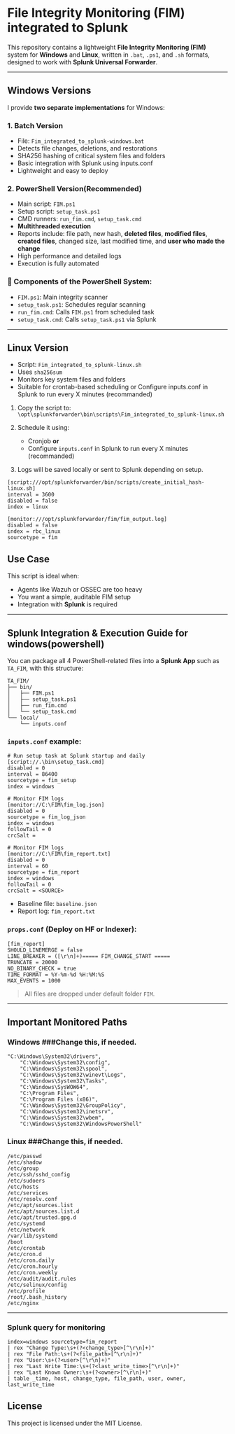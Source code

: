 
# File Integrity Monitoring (FIM) integrated to Splunk

This repository contains a lightweight **File Integrity Monitoring (FIM)** system for **Windows** and **Linux**, written in `.bat`, `.ps1`, and `.sh` formats, designed to work with **Splunk Universal Forwarder**.

---

##  Windows Versions

I provide **two separate implementations** for Windows:

### 1. Batch Version
- File: `Fim_integrated_to_splunk-windows.bat`
- Detects file changes, deletions, and restorations
- SHA256 hashing of critical system files and folders
- Basic integration with Splunk using inputs.conf
- Lightweight and easy to deploy

### 2. PowerShell Version(Recommended)
- Main script: `FIM.ps1`
- Setup script: `setup_task.ps1`
- CMD runners: `run_fim.cmd`, `setup_task.cmd`
- **Multithreaded execution**
- Reports include: file path, new hash, **deleted files**, **modified files**, **created files**, changed size, last modified time, and **user who made the change**
- High performance and detailed logs
- Execution is fully automated

### 🔧 Components of the PowerShell System:
- `FIM.ps1`: Main integrity scanner 
- `setup_task.ps1`: Schedules regular scanning
- `run_fim.cmd`: Calls `FIM.ps1` from scheduled task
- `setup_task.cmd`: Calls `setup_task.ps1` via Splunk

---

##  Linux Version

- Script: `Fim_integrated_to_splunk-linux.sh`
- Uses `sha256sum`
- Monitors key system files and folders
- Suitable for crontab-based scheduling or Configure inputs.conf in Splunk to run every X minutes (recommanded)

1. Copy the script to:  
   `\opt\splunkforwarder\bin\scripts\Fim_integrated_to_splunk-linux.sh`

2. Schedule it using:
   - Cronjob **or**
   - Configure `inputs.conf` in Splunk to run every X minutes (recommanded)

3. Logs will be saved locally or sent to Splunk depending on setup.
```
[script:///opt/splunkforwarder/bin/scripts/create_initial_hash-linux.sh]
interval = 3600
disabled = false
index = linux

[monitor:///opt/splunkforwarder/fim/fim_output.log]
disabled = false
index = rbc_linux
sourcetype = fim
```


##  Use Case

This script is ideal when:

- Agents like Wazuh or OSSEC are too heavy
- You want a simple, auditable FIM setup
- Integration with **Splunk** is required

---

##  Splunk Integration & Execution Guide for windows(powershell)

You can package all 4 PowerShell-related files into a **Splunk App** such as `TA_FIM`, with this structure:

```
TA_FIM/
├── bin/
│   ├── FIM.ps1
│   ├── setup_task.ps1
│   ├── run_fim.cmd
│   └── setup_task.cmd
└── local/
    └── inputs.conf
```

### `inputs.conf` example:
```
# Run setup task at Splunk startup and daily
[script://.\bin\setup_task.cmd]
disabled = 0
interval = 86400
sourcetype = fim_setup
index = windows

# Monitor FIM logs
[monitor://C:\FIM\fim_log.json]
disabled = 0
sourcetype = fim_log_json
index = windows
followTail = 0
crcSalt = 

# Monitor FIM logs
[monitor://C:\FIM\fim_report.txt]
disabled = 0
interval = 60
sourcetype = fim_report
index = windows
followTail = 0
crcSalt = <SOURCE>

```

- Baseline file: `baseline.json`
- Report log: `fim_report.txt`

### `props.conf` (Deploy on HF or Indexer):
```
[fim_report]
SHOULD_LINEMERGE = false
LINE_BREAKER = ([\r\n]+)===== FIM_CHANGE_START =====
TRUNCATE = 20000
NO_BINARY_CHECK = true
TIME_FORMAT = %Y-%m-%d %H:%M:%S
MAX_EVENTS = 1000

```

> All files are dropped under default folder `FIM`.

---

##  Important Monitored Paths

### Windows ###Change this, if needed.
```
"C:\Windows\System32\drivers",
    "C:\Windows\System32\config",
    "C:\Windows\System32\spool",
    "C:\Windows\System32\winevt\Logs",
    "C:\Windows\System32\Tasks",
    "C:\Windows\SysWOW64",
    "C:\Program Files",
    "C:\Program Files (x86)",
    "C:\Windows\System32\GroupPolicy",
    "C:\Windows\System32\inetsrv",
    "C:\Windows\System32\wbem",
    "C:\Windows\System32\WindowsPowerShell"
```

### Linux ###Change this, if needed.
```
/etc/passwd
/etc/shadow
/etc/group
/etc/ssh/sshd_config
/etc/sudoers
/etc/hosts
/etc/services
/etc/resolv.conf
/etc/apt/sources.list
/etc/apt/sources.list.d
/etc/apt/trusted.gpg.d
/etc/systemd
/etc/network
/var/lib/systemd
/boot
/etc/crontab
/etc/cron.d
/etc/cron.daily
/etc/cron.hourly
/etc/cron.weekly
/etc/audit/audit.rules
/etc/selinux/config
/etc/profile
/root/.bash_history
/etc/nginx
```

---
### Splunk query for monitoring
```
index=windows sourcetype=fim_report
| rex "Change Type:\s+(?<change_type>[^\r\n]+)"
| rex "File Path:\s+(?<file_path>[^\r\n]+)"
| rex "User:\s+(?<user>[^\r\n]+)"
| rex "Last Write Time:\s+(?<last_write_time>[^\r\n]+)"
| rex "Last Known Owner:\s+(?<owner>[^\r\n]+)"
| table _time, host, change_type, file_path, user, owner, last_write_time

```
##  License

This project is licensed under the MIT License.

